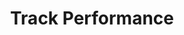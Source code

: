 ---
sidebar_position: 2
title: "Track Performance"
sidebar_label: "Track Performance"
description: "Analyze system performance in Alpine Linux environments - measure throughput, track response times, identify performance trends, and benchmark system capabilities."
keywords:
  - "alpine performance tracking"
  - "performance analysis"
  - "system benchmarking"
  - "performance metrics"
  - "throughput measurement"
tags:
  - alpine
  - performance-tracking
  - benchmarking
  - performance-analysis
  - metrics
slug: /linux/alpine/administration/system-monitoring/track-performance
---